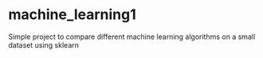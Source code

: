 # machine_learning1
Simple project to compare different machine learning algorithms on a small dataset using sklearn
